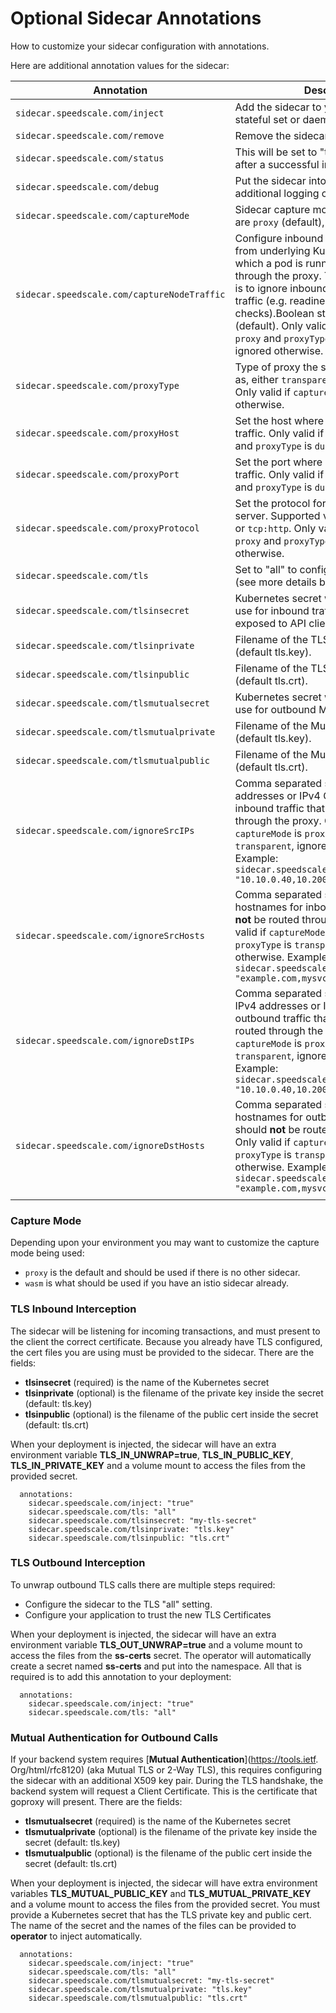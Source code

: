 
# Optional Sidecar Annotations

How to customize your sidecar configuration with annotations.

Here are additional annotation values for the sidecar:

| Annotation                                  | Description |
| ------------------------------------------- | ----------- |
| `sidecar.speedscale.com/inject`             | Add the sidecar to your: deployment, job, stateful set or daemon set. |
| `sidecar.speedscale.com/remove`             | Remove the sidecar. |
| `sidecar.speedscale.com/status`             | This will be set to "true" by the operator after a successful inject. |
| `sidecar.speedscale.com/debug`              | Put the sidecar into debug mode with additional logging capabilities. |
| `sidecar.speedscale.com/captureMode`        | Sidecar capture mode. Supported values are `proxy` (default), `wasm` or `istio` |
| `sidecar.speedscale.com/captureNodeTraffic` | Configure inbound traffic originating from underlying Kubernetes node on which a pod is running to be routed through the proxy. The default behavior is to ignore inbound Kubernetes node traffic (e.g. readiness and liveness checks).Boolean string `"true"` or `"false"` (default). Only valid if `captureMode` is `proxy` and `proxyType` is `transparent`, ignored otherwise. |
| `sidecar.speedscale.com/proxyType`          | Type of proxy the sidecar should operate as, either `transparent` (default) or `dual`. Only valid if `captureMode` is `proxy`, ignored otherwise. |
| `sidecar.speedscale.com/proxyHost`          | Set the host where you want to forward traffic. Only valid if `captureMode` is `proxy` and `proxyType` is `dual`, ignored otherwise. |
| `sidecar.speedscale.com/proxyPort`          | Set the port where you want to forward traffic. Only valid if `captureMode` is `proxy` and `proxyType` is `dual`, ignored otherwise. |
| `sidecar.speedscale.com/proxyProtocol`      | Set the protocol for the outbound proxy server. Supported values are `tcp:socks5` or `tcp:http`. Only valid if `captureMode` is `proxy` and `proxyType` is `dual`, ignored otherwise. |
| `sidecar.speedscale.com/tls`                | Set to "all" to configure TLS interception (see more details below). |
| `sidecar.speedscale.com/tlsinsecret`        | Kubernetes secret with the TLS keys to use for inbound traffic, these keys will be exposed to API clients. |
| `sidecar.speedscale.com/tlsinprivate`       | Filename of the TLS Inbound Private key (default tls.key). |
| `sidecar.speedscale.com/tlsinpublic`        | Filename of the TLS Inbound Public cert (default tls.crt). |
| `sidecar.speedscale.com/tlsmutualsecret`    | Kubernetes secret with the TLS keys to use for outbound Mutual TLS traffic. |
| `sidecar.speedscale.com/tlsmutualprivate`   | Filename of the Mutual TLS Private Key (default tls.key). |
| `sidecar.speedscale.com/tlsmutualpublic`    | Filename of the Mutual TLS Public cert (default tls.crt). |
| `sidecar.speedscale.com/ignoreSrcIPs`       | Comma separated string of source IPv4 addresses or IPv4 CIDR blocks for inbound traffic that should <strong>not</strong> be routed through the proxy. Only valid if `captureMode` is `proxy` and `proxyType` is `transparent`, ignored otherwise. Example: `sidecar.speedscale.com/ignoreSrcIPs: "10.10.0.40,10.200.10.0/24"`|
| `sidecar.speedscale.com/ignoreSrcHosts`     | Comma separated string of source hostnames for inbound traffic that should <strong>not</strong> be routed through the proxy. Only valid if `captureMode` is `proxy` and `proxyType` is `transparent`, ignored otherwise. Example: `sidecar.speedscale.com/ignoreSrcHosts: "example.com,mysvc.internal"`|
| `sidecar.speedscale.com/ignoreDstIPs`       | Comma separated string of destination IPv4 addresses or IPv4 CIDR blocks for outbound traffic that should <strong>not</strong> be routed through the proxy. Only valid if `captureMode` is `proxy` and `proxyType` is `transparent`, ignored otherwise. Example: `sidecar.speedscale.com/ignoreDstIPs: "10.10.0.40,10.200.10.0/24"`|
| `sidecar.speedscale.com/ignoreDstHosts`     | Comma separated string of destination hostnames for outbound traffic that should <strong>not</strong> be routed through the proxy. Only valid if `captureMode` is `proxy` and `proxyType` is `transparent`, ignored otherwise. Example: `sidecar.speedscale.com/ignoreDstHosts: "example.com,mysvc.internal"`|
|                                             |             |

### Capture Mode

Depending upon your environment you may want to customize the capture mode being used:

* `proxy` is the default and should be used if there is no other sidecar.
* `wasm` is what should be used if you have an istio sidecar already.

### TLS Inbound Interception

The sidecar will be listening for incoming transactions, and must present to the client the correct certificate. Because you already have TLS configured, the cert files you are using must be provided to the sidecar. There are the fields:

* &#x20;**tlsinsecret** (required) is the name of the Kubernetes secret
* &#x20;**tlsinprivate** (optional) is the filename of the private key inside the secret (default: tls.key)
* &#x20;**tlsinpublic** (optional) is the filename of the public cert inside the secret (default: tls.crt)

When your deployment is injected, the sidecar will have an extra environment variable **TLS\_IN\_UNWRAP=true**, **TLS\_IN\_PUBLIC\_KEY**, **TLS\_IN\_PRIVATE\_KEY** and a volume mount to access the files from the provided secret.

```
  annotations:
    sidecar.speedscale.com/inject: "true"
    sidecar.speedscale.com/tls: "all"
    sidecar.speedscale.com/tlsinsecret: "my-tls-secret"
    sidecar.speedscale.com/tlsinprivate: "tls.key"
    sidecar.speedscale.com/tlsinpublic: "tls.crt"
```

### TLS Outbound Interception

To unwrap outbound TLS calls there are multiple steps required:

* Configure the sidecar to the TLS "all" setting.
* Configure your application to trust the new TLS Certificates

When your deployment is injected, the sidecar will have an extra environment variable **TLS\_OUT\_UNWRAP=true** and a volume mount to access the files from the **ss-certs** secret. The operator will automatically create a secret named **ss-certs** and put into the namespace. All that is required is to add this annotation to your deployment:

```
  annotations:
    sidecar.speedscale.com/inject: "true"
    sidecar.speedscale.com/tls: "all"
```

### Mutual Authentication for Outbound Calls

If your backend system requires [**Mutual Authentication**](https://tools.ietf. Org/html/rfc8120) (aka Mutual TLS or 2-Way TLS), this requires configuring the sidecar with an additional X509 key pair. During the TLS handshake, the backend system will request a Client Certificate. This is the certificate that goproxy will present. There are the fields:

* &#x20;**tlsmutualsecret** (required) is the name of the Kubernetes secret
* &#x20;**tlsmutualprivate** (optional) is the filename of the private key inside the secret (default: tls.key)
* &#x20;**tlsmutualpublic** (optional) is the filename of the public cert inside the secret (default: tls.crt)

When your deployment is injected, the sidecar will have extra environment variables **TLS\_MUTUAL\_PUBLIC\_KEY** and **TLS\_MUTUAL\_PRIVATE\_KEY** and a volume mount to access the files from the provided secret. You must provide a Kubernetes secret that has the TLS private key and public cert. The name of the secret and the names of the files can be provided to **operator** to inject automatically.

```
  annotations:
    sidecar.speedscale.com/inject: "true"
    sidecar.speedscale.com/tls: "all"
    sidecar.speedscale.com/tlsmutualsecret: "my-tls-secret"
    sidecar.speedscale.com/tlsmutualprivate: "tls.key"
    sidecar.speedscale.com/tlsmutualpublic: "tls.crt"
```

####
